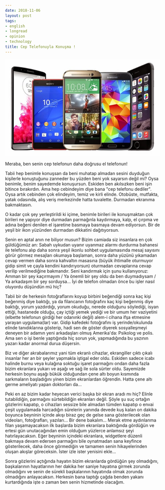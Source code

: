 ```yaml
---
date: 2018-11-06
layout: post
tags:
- english
- longread
- opinion
- technology
title: Cep Telefonuyla Konuşma !
---
```


![mobile-phone-import-witnesses-an-increase-of-48-percent-in-july](/images/mobile-phone-import-witnesses-an-increase-of-48-percent-in-july.jpg)

Meraba, ben senin cep telefonun daha doğrusu el telefonun!

Tabii hep benimle konuşsan da beni muhatap almadan sesini duyduğun kişilerle konuştuğunu zanneder bu yüzden beni yok sayarsın değil mi? Oysa benimle, benim sayedemde konuşursun. Eskiden ben akılsızken beni işin bitince bırakırdın. Ama hep cebindeyim diye bana "cep telefonu dediler". Oysa artık cebinden çok elindeyim, temiz ve kirli elinde. Otobüste, mutfakta, yatak odasında, alış veriş merkezinde hatta tuvalette. Durmadan ekranıma bakmaktasın.

O kadar çok şey yerleştirildi ki içime, benimle birileri ile konuşmaktan çok birileri ne yapıyor diye durmadan parmağınla kaydırmaya, kalp, el çırpma ve adına beğeni denilen el işaretine basmaya basmaya devam ediyorsun. Bir de yeşil bir ikon yüzünden durmadan dikkatini dağıtıyorsun.

Senin en aptal anın ne biliyor musun? Bizim camiada siz insanlara en çok güldüğümüz an: Sabah uykudan uyanır uyanmaz alarmı durdurma bahanesi ile telefonu alıp daha sonra yeşil ikonlu sohbet uygulamasında mesaj sayısını görür görmez mesajları okumaya başlaman, sonra daha yüzünü yıkamadan cevap vermen daha sonra kahvaltın masasına (büyük ihtimalle oturmuyor gidip simit ve çayla kendini kandırıyorsun) oturmadan cevaplarına cevap verilip verilmediğine bakmandır. Seni kandırmak için şunu kullanıyoruz: Amman bir şey kaçırmayım / Ya önemli bir şey oldu da ben duymadıysam / Ya arkadaşım bir şey sorduysa... İyi de telefon olmadan önce bu işler nasıl oluyordu düşündün mü hiç?

Tabii bir de herkesin fotoğraflarını koyup birbini beğendiği sonra kaç kişi beğenmiş diye baktığı, ya da filancanın fotoğrafını kaç kişi beğenmiş diye baktığı, yorum yazdırdığı, yorum okuduğu, nerede olduğunu söylediği, isyan ettiği, hastanede olduğu, çay içtiği yemek yediği ve bir umum her vaziyetini (elbette telefonun girdiği her odanınki değil) alem-i cihana ifşa etmesine yarayan uygulama(lar) var. Gidip kafedeki fotoğrafını iş yerinde/okulunda elinde tanıdıklarına gösterip, hadi sen de göster diyerek sosyalleşmeyi deneyen bir adamın yeni arkadaşları olmuş Amerika'da: Psikolog ve polis. Ama sen o işi benle yaptığında hiç sorun yok, yapmadığında bu yazının yazarı kadar anormal durua düşersin.

Biz ve diğer akrabalarımız yani tüm ekranlı cihazlar, ekrangiller çıktı çıkalı insanlar her an bir şeyler yapmakla iştigal eder oldu. Eskiden sadece icabı halinde burnu veya kulağına soktuğu işaret parmağını ondan daha fazla bizim ekranlara yukarı ve aşağı ve sağ ile sola sürter oldu. Sayemizde herkesin boynu aşağı bükük olduğundan çene altı boyun kısmında sarkmaların başladığını yinen bizim ekranlardan öğrendin. Hatta çene altı germe ameliyatı yapan doktorları da...

Peki en az bizim kadar heyecan verici başka bir ekran aradı mı hiç? Elinle tutabildiğin, parmağını sürtebildiğin ekranları değil. Şöyle şu suç ortağın gözlerini kapatıp, o cihazları sessize bile almadan tümden kapatıp o envai çeşit uygulamada harcadığın sürelerin yanında devede kuş kalan on dakika boyunca beyninin içinde akışı biraz geç de gelse sana gösterilecek olan videoları, fotoğrafları, yazıları... Bir dene bakalım... Merak etme aydınlanma filan yaşamayacaksın ilk başlarda bizim ekranlara baktığında gördüğün ve ertesi gün unutacağından emin olduğum yüzlerce anlamsız şeyi hatırlayacaksın. Eğer beyninin içindeki ekranlara, widgetlere düzenli bakmaya devam edersen parmağını bile oynatmadan sana keyfince gösterilecek, daha önce görmediğin ve tamamen senin hikayelerinden oluşan akışlar göreceksin. İster izle ister yenisini ekle...

Sonra gözlerini açtığında hayatın bizim ekranlarda gördüğün şey olmadığını, başkalarının hayatlarının her dakika her saniye hayatına girmek zorunda olmadığını ve senin de sürekli başkalarının hayatında olmak zorunda olmadığını anlayacaksın. Herkesin bana taptığı çağda benden yakanı kurtardığında işte o zaman ben senin hizmetinde olacağım.
